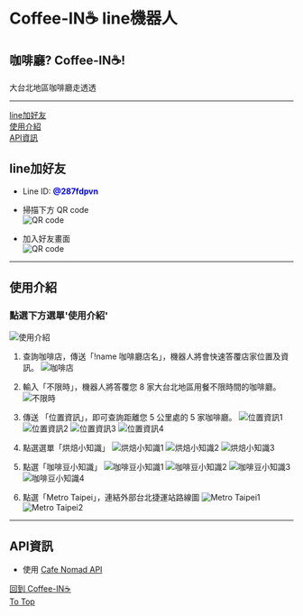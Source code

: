 # Coffee-IN☕ line機器人 
## 咖啡廳? Coffee-IN☕! 
 大台北地區咖啡廳走透透  
  
___
<a href="#line加好友">line加好友</a>  
<a href="#使用介紹">使用介紹</a>  
<a href="#API資訊">API資訊</a>
## line加好友
- Line ID: **<font color=blue>@287fdpvn</font>**  

- 掃描下方 QR code  
![QR code](./img/QRcode.png)  
- 加入好友畫面  
![QR code](./img/1.linefriend.png) 

___
## 使用介紹
### 點選下方選單'使用介紹'  
![使用介紹](./img/2.introduce.png)
  
1. 查詢咖啡店，傳送「!name 咖啡廳店名」，機器人將會快速答覆店家位置及資訊。
![咖啡店](./img/3.cafename.png)
  
2. 輸入「不限時」，機器人將答覆您 8 家大台北地區用餐不限時間的咖啡廳。
![不限時](./img/4.nolimitedtime.png)
  
3. 傳送 「位置資訊」，即可查詢距離您 5 公里處的 5 家咖啡廳。
![位置資訊1](./img/5.location.png)
![位置資訊2](./img/5-1.location.png)
![位置資訊3](./img/5-2.location.png)
![位置資訊4](./img/5-3.location.png)  
  
4. 點選選單「烘焙小知識」
![烘焙小知識1](./img/6.roatedbeans.png)
![烘焙小知識2](./img/6-1.roatedbeans.png)
![烘焙小知識3](./img/6-2.roatedbeans.png)
  
5. 點選「咖啡豆小知識」
![咖啡豆小知識1](./img/7.coffeebeans.png)
![咖啡豆小知識2](./img/7-1.coffeebeans.png)
![咖啡豆小知識3](./img/7-2.coffeebeans.png)
![咖啡豆小知識4](./img/7-3.coffeebeans.png)
  
6. 點選「Metro Taipei」，連結外部台北捷運站路線圖
![Metro Taipei1](./img/8.MetroTaipei.png)
![Metro Taipei2](./img/8-1.MetroTaipei.png)

___
## API資訊
- 使用 <a href="https://cafenomad.tw/developers/docs/v1.2">Cafe Nomad API</a>
    


<a href="#Coffee-IN☕ line機器人">回到 Coffee-IN☕</a>   
<a href="#">To Top</a>
  
  
  



